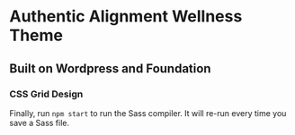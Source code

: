 # Authentic Alignment Wellness Theme

## Built on Wordpress and Foundation

### CSS Grid Design

Finally, run `npm start` to run the Sass compiler. It will re-run every time you save a Sass file.
